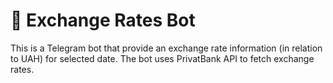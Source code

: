 # 🤖 Exchange Rates Bot
This is a Telegram bot that provide an exchange rate information (in relation to UAH) for selected date. The bot uses PrivatBank API to fetch exchange rates.

